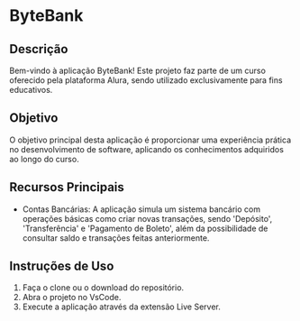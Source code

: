 # ByteBank 

## Descrição

Bem-vindo à aplicação ByteBank! Este projeto faz parte de um curso oferecido pela plataforma Alura, sendo utilizado exclusivamente para fins educativos.

## Objetivo

O objetivo principal desta aplicação é proporcionar uma experiência prática no desenvolvimento de software, aplicando os conhecimentos adquiridos ao longo do curso.

## Recursos Principais

- Contas Bancárias: A aplicação simula um sistema bancário com operações básicas como criar novas transações, sendo 'Depósito', 'Transferência' e 'Pagamento de Boleto', além da possibilidade de consultar saldo e transações feitas anteriormente.


## Instruções de Uso

1. Faça o clone ou o download do repositório.
2. Abra o projeto no VsCode.
3. Execute a aplicação através da extensão Live Server.

